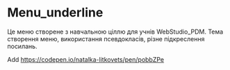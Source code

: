 # Menu_underline
Це меню створене з навчальною ціллю для учнів WebStudio_PDM. Тема створення меню, використання псевдокласів, різне підкреслення посилань.

Add https://codepen.io/natalka-litkovets/pen/pobbZPe
